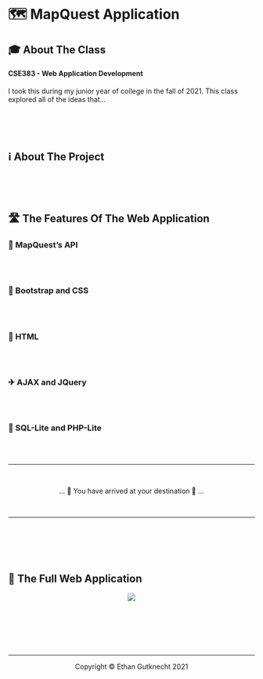 # 🗺 MapQuest Application
## 🎓 About The Class
#### CSE383 - Web Application Development
I took this during my junior year of college in the fall of 2021. This class explored all of the ideas that…


<br><br><br>
## ℹ About The Project


<br><br><br>
## 🛣 The Features Of The Web Application
### 🚌 MapQuest’s API
<br><br>

### 🚂 Bootstrap and CSS
<br><br>

### 🚕 HTML
<br><br>

### ✈ AJAX and JQuery
<br><br>

### 🚢 SQL-Lite and PHP-Lite
<br><br>

- - - -

<br>

<p align="center">
  ... 📍 You have arrived at your destination 📍 ...
</p>

<br>

- - - -


<br><br><br><br>

## 🏁 The Full Web Application

<p align="center">
  <img src="?raw=true">
</p>
<br>


<br><br><br>

- - - -

<p align="center">
  Copyright © Ethan Gutknecht 2021
</p>





